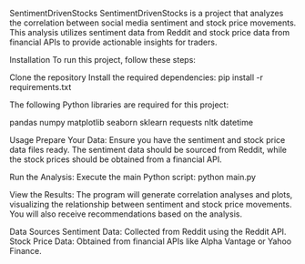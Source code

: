 SentimentDrivenStocks
SentimentDrivenStocks is a project that analyzes the correlation between social media sentiment and stock price movements. This analysis utilizes sentiment data from Reddit and stock price data from financial APIs to provide actionable insights for traders.

Installation
To run this project, follow these steps:

Clone the repository
Install the required dependencies:
pip install -r requirements.txt

The following Python libraries are required for this project:

pandas
numpy
matplotlib
seaborn
sklearn
requests
nltk
datetime

Usage
Prepare Your Data: Ensure you have the sentiment and stock price data files ready. The sentiment data should be sourced from Reddit, while the stock prices should be obtained from a financial API.

Run the Analysis: Execute the main Python script:
python main.py

View the Results: The program will generate correlation analyses and plots, visualizing the relationship between sentiment and stock price movements. You will also receive recommendations based on the analysis.

Data Sources
Sentiment Data: Collected from Reddit using the Reddit API.
Stock Price Data: Obtained from financial APIs like Alpha Vantage or Yahoo Finance.
